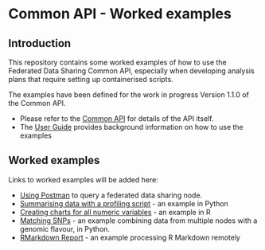 # Common API - Worked examples

## Introduction

This repository contains some worked examples of how to use the Federated Data Sharing Common API, especially when developing analysis plans that require setting up containerised scripts.

The examples have been defined for the work in progress Version 1.1.0 of the Common API. 

- Please refer to the [Common API](https://github.com/federated-data-sharing/common-api) for details of the API itself.
- The [User Guide](https://github.com/federated-data-sharing/common-api/blob/master/doc/User_Guide.md) provides background information on how to use the examples

## Worked examples

Links to worked examples will be added here:

- [Using Postman](./src/using-postman/Using_Postman.md) to query a federated data sharing node.
- [Summarising data with a profiling script](./src/data-profiler/README.md) - an example in Python
- [Creating charts for all numeric variables](./src/data-charts/README.md) - an example in R
- [Matching SNPs](./src/snp-match/README.md) - an example combining data from multiple nodes with a genomic flavour, in Python.
- [RMarkdown Report](./src/rmarkdown-report) - an example processing R Markdown remotely